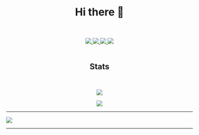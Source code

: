 
<h1 align="center">Hi there 👋</h1>
  
<p align="center">
<br><br>
 <a href="https://maxisandoval37.github.io/webSite/" target="_blank">
  <img src="https://img.icons8.com/fluent/48/000000/domain--v1.png" />
 </a>
  
 <a href="https://www.youtube.com/watch?v=-AV4LfKtlTk&list=PLfwQfDfaNmvq1o1aQMyzdcimX8QOgPBHx&index=2&t=0s/" target="_blank">
  <img src="https://img.icons8.com/fluent/48/000000/youtube.png" />
 </a>

 <a href="https://www.linkedin.com/in/maximiliano-sandoval/" target="_blank">
  <img src="https://img.icons8.com/fluent/48/000000/linkedin.png" />
 </a>
  
 <a href="https://www.instagram.com/maxisandoval37/" target="_blank">
  <img src="https://img.icons8.com/fluent/48/000000/instagram-new.png" />
 </a>
 <br><br>
</p>

<h2 align="center">Stats</h2>
<br>
<p align="center">
 <a href="#" alt="Most used languages">
  <img src="https://github-readme-stats.vercel.app/api/top-langs/?username=maxisandoval37&theme=dracula&layout=compact" />
 </a>
</p>

<p align="center">
 <a href="#" alt="github stats">
  <img src="https://github-readme-stats.vercel.app/api?username=maxisandoval37&theme=dracula&show_icons=true&layout=compact" />
 </a>
</p>

<p align="center">
 <hr/>
  <a href="#" alt="principal">
   <img src="https://k62.kn3.net/taringa/9/1/D/F/6/9/maxisandoval37/9B4.png" />
  </a>
 <hr/>
</p>
